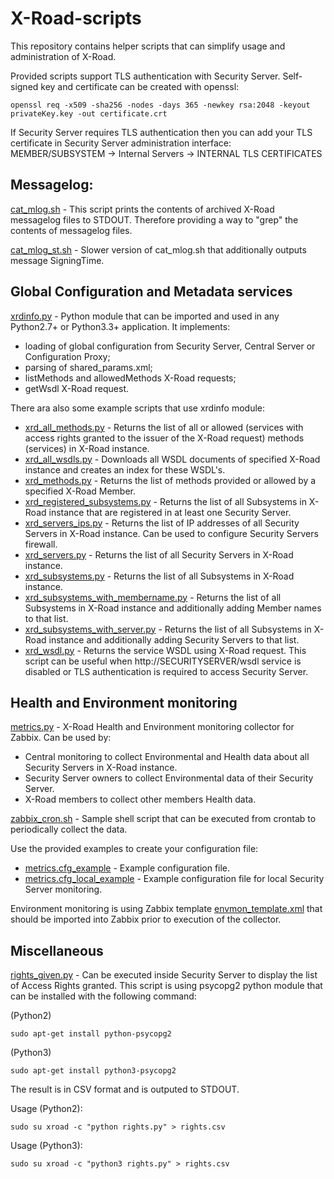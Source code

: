 # X-Road-scripts

This repository contains helper scripts that can simplify usage and
administration of X-Road.

Provided scripts support TLS authentication with Security Server. Self-signed
key and certificate can be created with openssl:
```
openssl req -x509 -sha256 -nodes -days 365 -newkey rsa:2048 -keyout privateKey.key -out certificate.crt
```
If Security Server requires TLS authentication then you can add your TLS
certificate in Security Server administration interface: MEMBER/SUBSYSTEM ->
Internal Servers -> INTERNAL TLS CERTIFICATES

## Messagelog:
[cat_mlog.sh](messagelog/cat_mlog.sh) - This script prints the contents of archived
X-Road messagelog files to STDOUT. Therefore providing a way to "grep" the
contents of messagelog files.

[cat_mlog_st.sh](messagelog/cat_mlog_st.sh) - Slower version of cat_mlog.sh that
additionally outputs message SigningTime.

## Global Configuration and Metadata services
[xrdinfo.py](xrdinfo/xrdinfo.py) - Python module that can be imported and used in
any Python2.7+ or Python3.3+ application. It implements:
* loading of global configuration from Security Server, Central Server or
  Configuration Proxy;
* parsing of shared_params.xml;
* listMethods and allowedMethods X-Road requests;
* getWsdl X-Road request.

There ara also some example scripts that use xrdinfo module:
* [xrd_all_methods.py](xrdinfo/xrd_all_methods.py) - Returns the list of
  all or allowed (services with access rights granted to the issuer of the
  X-Road request) methods (services) in X-Road instance.
* [xrd_all_wsdls.py](xrdinfo/xrd_all_wsdls.py) - Downloads all WSDL documents
  of specified X-Road instance and creates an index for these WSDL's.
* [xrd_methods.py](xrdinfo/xrd_methods.py) - Returns the list of methods
  provided or allowed by a specified X-Road Member.
* [xrd_registered_subsystems.py](xrdinfo/xrd_registered_subsystems.py) -
  Returns the list of all Subsystems in X-Road instance that are registered
  in at least one Security Server.
* [xrd_servers_ips.py](xrdinfo/xrd_servers_ips.py) - Returns the list of IP
  addresses of all Security Servers in X-Road instance. Can be used to
  configure Security Servers firewall.
* [xrd_servers.py](xrdinfo/xrd_servers.py) - Returns the list of all Security
  Servers in X-Road instance.
* [xrd_subsystems.py](xrdinfo/xrd_subsystems.py) - Returns the list of all
  Subsystems in X-Road instance.
* [xrd_subsystems_with_membername.py](xrdinfo/xrd_subsystems_with_membername.py) -
  Returns the list of all Subsystems in X-Road instance and additionally adding
  Member names to that list.
* [xrd_subsystems_with_server.py](xrdinfo/xrd_subsystems_with_server.py) - 
  Returns the list of all Subsystems in X-Road instance and additionally adding
  Security Servers to that list.
* [xrd_wsdl.py](xrdinfo/xrd_wsdl.py) - Returns the service WSDL using X-Road
  request. This script can be useful when http://SECURITYSERVER/wsdl service is
  disabled or TLS authentication is required to access Security Server.

## Health and Environment monitoring
[metrics.py](zabbix/metrics.py) - X-Road Health and Environment monitoring
collector for Zabbix. Can be used by:
* Central monitoring to collect Environmental and Health data about all
  Security Servers in X-Road instance.
* Security Server owners to collect Environmental data of their Security Server.
* X-Road members to collect other members Health data.

[zabbix_cron.sh](zabbix/zabbix_cron.sh) - Sample shell script that can be
executed from crontab to periodically collect the data.

Use the provided examples to create your configuration file:
* [metrics.cfg_example](zabbix/metrics.cfg_example) - Example configuration
  file.
* [metrics.cfg_local_example](zabbix/metrics.cfg_local_example) - Example
  configuration file for local Security Server monitoring.

Environment monitoring is using Zabbix template
[envmon_template.xml](zabbix/envmon_template.xml) that should be imported
into Zabbix prior to execution of the collector.

## Miscellaneous
[rights_given.py](misc/rights_given.py) - Can be executed inside Security Server
to display the list of Access Rights granted. This script is using psycopg2
python module that can be installed with the following command:

(Python2)
```
sudo apt-get install python-psycopg2
```
(Python3)
```
sudo apt-get install python3-psycopg2
```

The result is in CSV format and is outputed to STDOUT.

Usage (Python2):
```
sudo su xroad -c "python rights.py" > rights.csv
```
Usage (Python3):
```
sudo su xroad -c "python3 rights.py" > rights.csv
```
